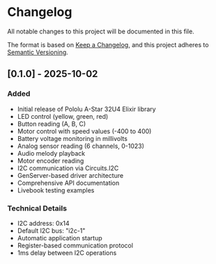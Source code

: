 # Changelog

All notable changes to this project will be documented in this file.

The format is based on [Keep a Changelog](https://keepachangelog.com/en/1.0.0/),
and this project adheres to [Semantic Versioning](https://semver.org/spec/v2.0.0.html).

## [0.1.0] - 2025-10-02

### Added
- Initial release of Pololu A-Star 32U4 Elixir library
- LED control (yellow, green, red)
- Button reading (A, B, C)
- Motor control with speed values (-400 to 400)
- Battery voltage monitoring in millivolts
- Analog sensor reading (6 channels, 0-1023)
- Audio melody playback
- Motor encoder reading
- I2C communication via Circuits.I2C
- GenServer-based driver architecture
- Comprehensive API documentation
- Livebook testing examples

### Technical Details
- I2C address: 0x14
- Default I2C bus: "i2c-1"
- Automatic application startup
- Register-based communication protocol
- 1ms delay between I2C operations